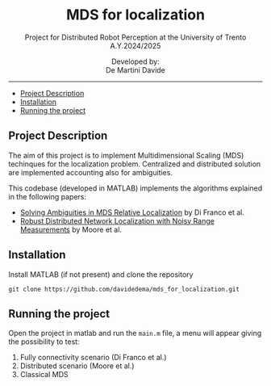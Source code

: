 <p align='center'>
    <h1 align="center">MDS for localization</h1>
    <p align="center">
    Project for Distributed Robot Perception at the University of Trento A.Y.2024/2025
    </p>
    <p align='center'>
    Developed by:<br>
    De Martini Davide <br>
    </p>   
</p>

----------

- [Project Description](#project-description)
- [Installation](#installation)
- [Running the project](#running-the-project)


## Project Description
The aim of this project is to implement Multidimensional Scaling (MDS) techinques for the localization problem. Centralized and distributed solution are implemented accounting also for ambiguities. 


This codebase (developed in MATLAB) implements the algorithms explained in the following papers:

- [Solving Ambiguities in MDS Relative Localization](https://ieeexplore.ieee.org/document/7251461) by Di Franco et al.
- [Robust Distributed Network Localization with Noisy Range Measurements](https://dl.acm.org/doi/10.1145/1031495.1031502) by Moore et al.

## Installation

Install MATLAB (if not present) and clone the repository
```
git clone https://github.com/davidedema/mds_for_localization.git
```

## Running the project
Open the project in matlab and run the `main.m` file, a menu will appear giving the possibility to test:

1) Fully connectivity scenario (Di Franco et al.) 
2) Distributed scenario (Moore et al.)
3) Classical MDS
